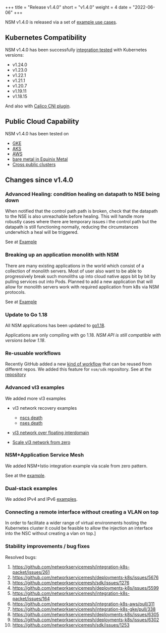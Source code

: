 +++
title = "Release v1.4.0"
short = "v1.4.0"
weight = 4
date = "2022-06-06"
+++

NSM v1.4.0 is released via a set of [example use cases](https://github.com/networkservicemesh/deployments-k8s/tree/release/v1.4.0).

## Kubernetes Compatibility
NSM v1.4.0 has been successfully [integration tested](https://github.com/networkservicemesh/integration-k8s-kind/runs/6242058138?check_suite_focus=true) with Kubernetes versions:

- v1.24.0
- v1.23.0
- v1.22.1
- v1.21.1
- v1.20.7
- v1.19.11
- v1.18.15

And also with [Calico CNI plugin](https://www.tigera.io/project-calico/).



## Public Cloud Capability

NSM v1.4.0 has been tested on 
- [GKE](https://github.com/networkservicemesh/integration-k8s-gke/actions/runs/2453740402)
- [AKS](https://github.com/networkservicemesh/integration-k8s-aks/actions/runs/2453740505)
- [AWS](https://github.com/networkservicemesh/integration-k8s-aws/actions/runs/2456199915)
- [bare metal in Equinix Metal](https://github.com/networkservicemesh/integration-k8s-packet/actions/runs/2453740372)
- [Cross public clusters](https://github.com/networkservicemesh/integration-interdomain-k8s/runs/6880974499)

## Changes since v1.4.0

### Advanced Healing: condition healing on datapath to NSE being down

When notified that the control path path is broken, check that the datapath to the NSE is also unreachable before healing.
This will handle more robustly cases where there are temporary issues i the control path but the datapath is still
functioning normally, reducing the circumstances underwhich a heal will be triggered.

See at [Example](https://github.com/networkservicemesh/deployments-k8s/tree/main/examples/heal/dataplane-interrupt)


### Breaking up an application monolith with NSM

There are many existing applications in the world which consist of a collection of monolith servers. Most of user also want to be able to progressively break such monoliths up into cloud native apps bit by bit by pulling services out into Pods. 
Planned to add a new application that will allow for monolith servers work with required application from k8s via NSM protocols.

See at [Example](https://github.com/networkservicemesh/deployments-k8s/tree/main/examples/k8s_monolith) 

### Update to Go 1.18

All NSM applications has been updated to [go1.18](https://go.dev/blog/go1.18).

Applications are only compiling with go 1.18. *NSM API is still compatible with versions below 1.18*.

### Re-usuable workflows

Recently GitHub added a new [kind of workflow](https://docs.github.com/en/actions/using-workflows/reusing-workflows) that can be reused from different repos. 
We added this feature for `nsm/sdk` repository. See at the [repository](https://github.com/networkservicemesh/sdk/blob/main/.github/workflows/ci.yaml)

### Advanced vl3 examples

We added more vl3 examples

- vl3 network recovery examples
    - [nscs death](https://github.com/networkservicemesh/deployments-k8s/tree/main/examples/heal/vl3-nscs-death)
    - [nses death](https://github.com/networkservicemesh/deployments-k8s/tree/main/examples/heal/vl3-nse-death)
- [vl3 network over floating interdomain](https://github.com/networkservicemesh/deployments-k8s/tree/main/examples/interdomain/usecases/FloatingVl3)

- [Scale vl3 network from zero](https://github.com/networkservicemesh/deployments-k8s/tree/main/examples/features/vl3-scale-from-zero)


### NSM+Application Service Mesh

We added NSM+Istio integration example via scale from zero pattern.

See at the [example](https://github.com/networkservicemesh/deployments-k8s/tree/main/examples/nsm_istio).


### Dual-stack examples

We added IPv4 and IPv6 [examples](https://github.com/networkservicemesh/deployments-k8s/tree/main/examples/features/dual-stack).



### Connecting a remote interface without creating a VLAN on top

In order to facilitate a wider range of virtual environments hosting the Kubernetes cluster it could be feasible to allow the injection an interface into the NSC without creating a vlan on top.]

### Stability improvements / bug fixes

Resolved bugs:

1. https://github.com/networkservicemesh/integration-k8s-packet/issues/261
2. https://github.com/networkservicemesh/deployments-k8s/issues/5676
3. https://github.com/networkservicemesh/sdk/issues/1276
4. https://github.com/networkservicemesh/deployments-k8s/issues/5599
5. https://github.com/networkservicemesh/integration-k8s-packet/issues/164
6. https://github.com/networkservicemesh/integration-k8s-aws/pull/311
7. https://github.com/networkservicemesh/integration-k8s-gke/pull/338
8. https://github.com/networkservicemesh/deployments-k8s/issues/6305
9. https://github.com/networkservicemesh/deployments-k8s/issues/6302
10. https://github.com/networkservicemesh/sdk/issues/1253